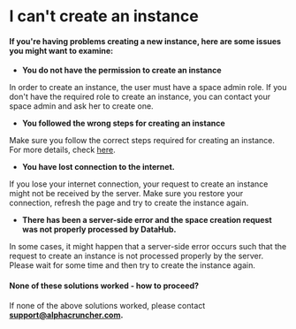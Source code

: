 # I can't create an instance

#### If you're having problems creating a new instance, here are some issues you might want to examine:

* **You do not have the permission to create an instance**

In order to create an instance, the user must have a space admin role. If you don't have the required role to create an instance, you can contact your space admin and ask her to create one. 

* **You followed the wrong steps for creating an instance**

Make sure you follow the correct steps required for creating an instance. For more details, check [here](../../actions/create-an-instance.md).

* **You have lost connection to the internet.**

If you lose your internet connection, your request to create an instance might not be received by the server. Make sure you restore your connection, refresh the page and try to create the instance again.

* **There has been a server-side error and the space creation request was not properly processed by DataHub.**

In some cases, it might happen that a server-side error occurs such that the request to create an instance is not processed properly by the server. Please wait for some time and then try to create the instance again.

####  None of these solutions worked - how to proceed?

If none of the above solutions worked, please contact **support@alphacruncher.com.**

